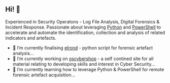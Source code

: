 ## Hi! 👋

Experienced in Security Operatons - Log File Analysis, Digital Forensics & Incident Response.
Passionate about leveraging [Python](https://www.python.org/) and [PowerShell](https://docs.microsoft.com/en-gb/powershell/) to accelerate and automate the identification, collection and analysis of related indicators and artefacts.

- 🔭 I’m currently finalising [elrond](https://github.com/ezaspy/elrond) - python script for forensic artefact analysis...
- 🔭 I’m currently working on [oscybershop](https://github.com/ezaspy/oscybershop) - a self contined site for all material relating to developing skills and interest in Cyber Security...
- 🌱 I’m currently learning how to leverage Python & PowerShell for remote forensic artefact acquisition...


<!--
**ezaspy/ezaspy** is a ✨ _special_ ✨ repository because its `README.md` (this file) appears on your GitHub profile.

Here are some ideas to get you started:

- 🔭 I’m currently working on ...
- 🌱 I’m currently learning ...
- 👯 I’m looking to collaborate on ...
- 🤔 I’m looking for help with ...
- 💬 Ask me about ...
- 📫 How to reach me: ...
- 😄 Pronouns: ...
- ⚡ Fun fact: ...
-->
